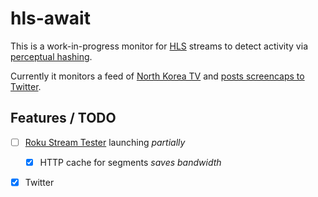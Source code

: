 # hls-await

This is a work-in-progress monitor for [HLS](https://en.wikipedia.org/wiki/HTTP_Live_Streaming) streams
to detect activity via [perceptual hashing](https://en.wikipedia.org/wiki/Perceptual_hashing).

Currently it monitors a feed of [North Korea TV](https://kcnawatch.org/korea-central-tv-livestream/)
and [posts screencaps to Twitter](https://twitter.com/KCTV_bot).

## Features / TODO

- [ ] [Roku Stream Tester](http://devtools.web.roku.com/stream_tester/html/index.html) launching *partially*
    - [x] HTTP cache for segments *saves bandwidth*
- [x] Twitter
 